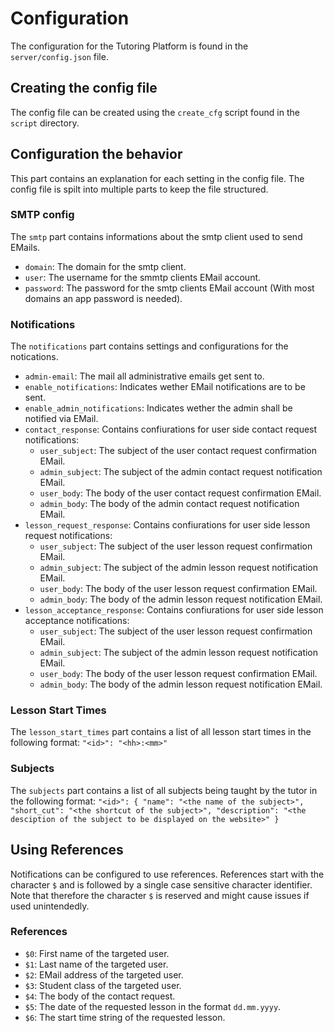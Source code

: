 # Configuration

The configuration for the Tutoring Platform is found in the `server/config.json` file.

## Creating the config file

The config file can be created using the `create_cfg` script found in the `script` directory.

## Configuration the behavior

This part contains an explanation for each setting in the config file.
The config file is spilt into multiple parts to keep the file structured.

### SMTP config

The `smtp` part contains informations about the smtp client used to send EMails.

 - `domain`: The domain for the smtp client.
 - `user`: The username for the smmtp clients EMail account.
 - `password`: The password for the smtp clients EMail account (With most domains an app password is needed).

### Notifications

The `notifications` part contains settings and configurations for the notications.

 - `admin-email`: The mail all administrative emails get sent to.
 - `enable_notifications`: Indicates wether EMail notifications are to be sent.
 - `enable_admin_notifications`: Indicates wether the admin shall be notified via EMail.
 - `contact_response`: Contains confiurations for user side contact request notifications:
    - `user_subject`: The subject of the user contact request confirmation EMail.
    - `admin_subject`: The subject of the admin contact request notification EMail.
    - `user_body`: The body of the user contact request confirmation EMail.
    - `admin_body`: The body of the admin contact request notification EMail.
  - `lesson_request_response`: Contains confiurations for user side lesson request notifications:
    - `user_subject`: The subject of the user lesson request confirmation EMail.
    - `admin_subject`: The subject of the admin lesson request notification EMail.
    - `user_body`: The body of the user lesson request confirmation EMail.
    - `admin_body`: The body of the admin lesson request notification EMail.
  - `lesson_acceptance_response`: Contains confiurations for user side lesson acceptance notifications:
    - `user_subject`: The subject of the user lesson request confirmation EMail.
    - `admin_subject`: The subject of the admin lesson request notification EMail.
    - `user_body`: The body of the user lesson request confirmation EMail.
    - `admin_body`: The body of the admin lesson request notification EMail.

### Lesson Start Times

The `lesson_start_times` part contains a list of all lesson start times in the following format: `"<id>": "<hh>:<mm>"`

### Subjects 

The `subjects` part contains a list of all subjects being taught by the tutor in the following format:
    `"<id>": {
        "name": "<the name of the subject>",
        "short_cut": "<the shortcut of the subject>",
        "description": "<the desciption of the subject to be displayed on the website>"
    }`

## Using References

Notifications can be configured to use references. References start with the character `$` and is followed by a single case sensitive character identifier. Note that therefore the character `$` is reserved and might cause issues if used unintendedly.

### References

 - `$0`: First name of the targeted user.
 - `$1`: Last name of the targeted user.
 - `$2`: EMail address of the targeted user.
 - `$3`: Student class of the targeted user.
 - `$4`: The body of the contact request.
 - `$5`: The date of the requested lesson in the format `dd.mm.yyyy`.
 - `$6`: The start time string of the requested lesson.